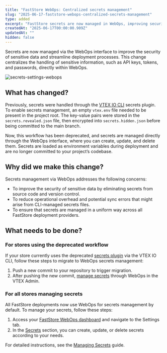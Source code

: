 ```yaml
---
title: "FastStore WebOps: Centralized secrets management"
slug: "2025-06-17-faststore-webops-centralized-secrets-management"
type: added
excerpt: "FastStore secrets are now managed in WebOps, improving security by deploying them as environment variables through AWS Secrets Manager."
createdAt: "2025-06-17T00:00:00.909Z"
updatedAt: ""
hidden: false
---
```


Secrets are now managed via the WebOps interface to improve the security of sensitive data and streamline deployment processes. This change centralizes the handling of sensitive information, such as API keys, tokens, and passwords, directly within WebOps.

![secrets-settings-webops](https://vtexhelp.vtexassets.com/assets/docs/src/secrets-settings-webops___c4cc35670f1faf9ecabd30447d1ee9b6.gif)

## What has changed?

Previously, secrets were handled through the [VTEX IO CLI](https://developers.vtex.com/docs/guides/vtex-io-documentation-vtex-io-cli-plugins) secrets plugin. To enable secrets management, an empty `vtex.env` file needed to be present in the project root. The key-value pairs were stored in the `secrets.revealed.json` file, then encrypted into `secrets.hidden.json` before being committed to the main branch.

Now, this workflow has been deprecated, and secrets are managed directly through the WebOps interface, where you can create, update, and delete them. Secrets are loaded as environment variables during deployment and are no longer committed to your project’s codebase.

## Why did we make this change?

Secrets management via WebOps addresses the following concerns:

- To improve the security of sensitive data by eliminating secrets from source code and version control.
- To reduce operational overhead and potential sync errors that might arise from CLI-managed secrets files.
- To ensure that secrets are managed in a uniform way across all FastStore deployment providers.

## What needs to be done?

### For stores using the deprecated workflow

If your store currently uses the deprecated [secrets plugin](https://v1.faststore.dev/how-to-guides/webops/security/setting-up-secrets) via the VTEX IO CLI, follow these steps to migrate to WebOps secrets management:

1. Push a new commit to your repository to trigger migration.
2. After pushing the new commit, [manage secrets](#for-all-stores-managing-secrets) through WebOps in the VTEX Admin.

### For all stores managing secrets

All FastStore deployments now use WebOps for secrets management by default. To manage your secrets, follow these steps:

1. Access your [FastStore WebOps dashboard](https://developers.vtex.com/docs/guides/faststore/1-onboarding-dashboard) and navigate to the Settings tab.
2. In the [Secrets](https://developers.vtex.com/docs/guides/faststore/1-onboarding-dashboard#secrets) section, you can create, update, or delete secrets according to your needs.

For detailed instructions, see the [Managing Secrets](https://developers.vtex.com/docs/guides/faststore/security-managing-secrets) guide.

